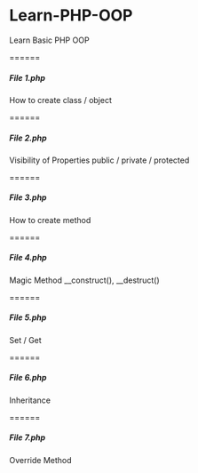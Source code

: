 # Learn-PHP-OOP
Learn Basic PHP OOP

======

##### File 1.php
How to create class / object

======

##### File 2.php
Visibility of Properties public / private / protected

======

##### File 3.php
How to create method

======

##### File 4.php
Magic Method __construct(), __destruct()

======

##### File 5.php
Set / Get

======

##### File 6.php
Inheritance

======

##### File 7.php
Override Method

